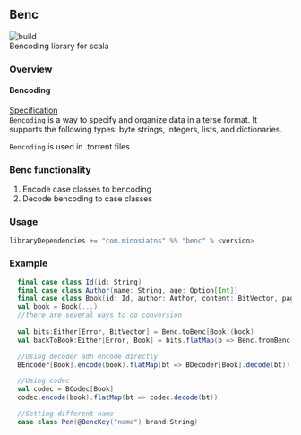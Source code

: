 ## Benc
![build](https://github.com/minosiants/benc/workflows/build/badge.svg)  
Bencoding library for scala

### Overview
#### Bencoding
[Specification](https://wiki.theory.org/index.php/BitTorrentSpecification#Bencoding)  
`Bencoding` is a way to specify and organize data in a terse format. It supports the following types: byte strings, integers, lists, and dictionaries. 

`Bencoding` is used in .torrent files

### Benc functionality  

1. Encode case classes to bencoding  
2. Decode bencoding to case classes

### Usage

```scala
libraryDependencies += "com.minosiatns" %% "benc" % <version>
```


### Example 

```scala
  final case class Id(id: String)
  final case class Author(name: String, age: Option[Int])
  final case class Book(id: Id, author: Author, content: BitVector, pages: Long)
  val book = Book(...)
  //there are several ways to do conversion
   
  val bits:Either[Error, BitVector] = Benc.toBenc[Book](book)
  val backToBook:Either[Error, Book] = bits.flatMap(b => Benc.fromBenc[Book](b))

  //Using decoder adn encode directly
  BEncoder[Book].encode(book).flatMap(bt => BDecoder[Book].decode(bt))  

  //Using codec
  val codec = BCodec[Book]  
  codec.encode(book).flatMap(bt => codec.decode(bt))

  //Setting different name
  case class Pen(@BencKey("name") brand:String)
  
```

